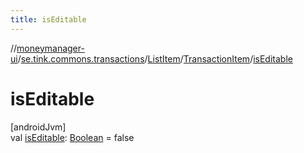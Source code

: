 ```yaml
---
title: isEditable
---
```

//[moneymanager-ui](../../../../index.html)/[se.tink.commons.transactions](../../index.html)/[ListItem](../index.html)/[TransactionItem](index.html)/[isEditable](is-editable.html)



# isEditable



[androidJvm]\
val [isEditable](is-editable.html): [Boolean](https://kotlinlang.org/api/latest/jvm/stdlib/kotlin/-boolean/index.html) = false




